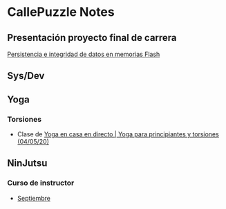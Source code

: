 # CallePuzzle Notes

## Presentación proyecto final de carrera

[Persistencia e integridad de datos en memorias Flash](./presentacion-proyecto/index.html)

## Sys/Dev

## Yoga

### Torsiones

* Clase de [Yoga en casa en directo | Yoga para principiantes y torsiones (04/05/20)](./yoga/torsiones.md)

## NinJutsu

### Curso de instructor

* [Septiembre](./ninjutsu/curso-instructor/septiembre.md)
